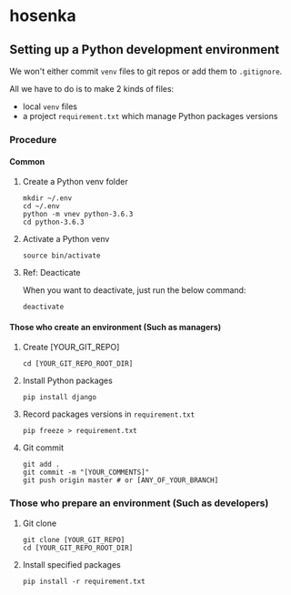 # hosenka

## Setting up a Python development environment

We won't either commit `venv` files to git repos or add them to `.gitignore`.

All we have to do is to make 2 kinds of files:
- local `venv` files 
- a project `requirement.txt` which manage Python packages versions

### Procedure

#### Common

1. Create a Python venv folder

    ```
    mkdir ~/.env
    cd ~/.env
    python -m vnev python-3.6.3
    cd python-3.6.3
    ```

1. Activate a Python venv

    ```
    source bin/activate
    ```

1. Ref: Deacticate

    When you want to deactivate, just run the below command:

    ```
    deactivate
    ```

#### Those who create an environment (Such as managers)

1. Create [YOUR_GIT_REPO]

    ```
    cd [YOUR_GIT_REPO_ROOT_DIR]
    ```
    
1. Install Python packages

    ```
    pip install django
    ```

1. Record packages versions in `requirement.txt`

    ```
    pip freeze > requirement.txt
    ```
    
1. Git commit

    ```
    git add .
    git commit -m "[YOUR_COMMENTS]"
    git push origin master # or [ANY_OF_YOUR_BRANCH]
    ```

### Those who prepare an environment (Such as developers)

1. Git clone

    ```
    git clone [YOUR_GIT_REPO]
    cd [YOUR_GIT_REPO_ROOT_DIR]
    ```

1. Install specified packages

    ```
    pip install -r requirement.txt
    ```
